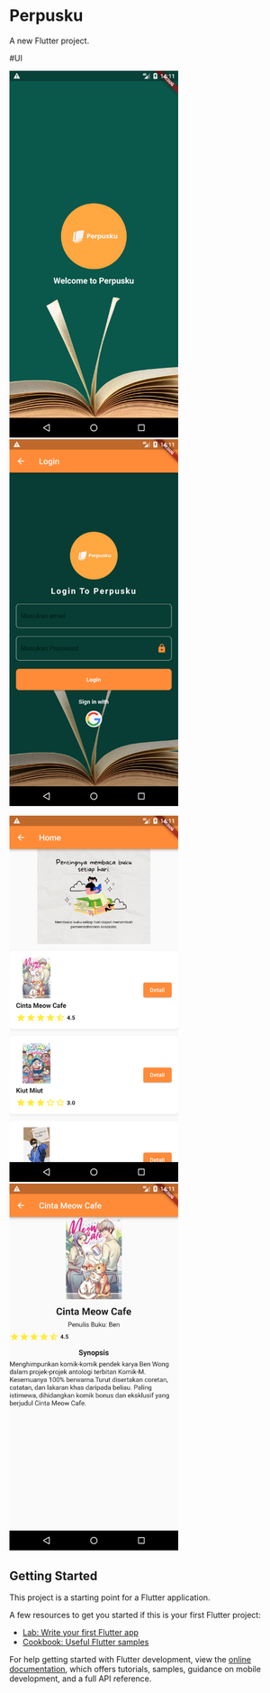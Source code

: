 # Perpusku

A new Flutter project.


#UI

<img src="https://github.com/Fajarr021123/Perpusku/blob/master/UI_awal.png" alt="Deskripsi Gambar" width="300"> <br> <img src="https://github.com/Fajarr021123/Perpusku/blob/master/UI_LOGIN.png" alt="Deskripsi Gambar" width="300">



<img src="https://github.com/Fajarr021123/Perpusku/blob/master/UI_HOME.png" alt="Deskripsi Gambar" width="300"> <br> <img src="https://github.com/Fajarr021123/Perpusku/blob/master/UI_DETAIL.png" alt="Deskripsi Gambar" width="300">






## Getting Started

This project is a starting point for a Flutter application.

A few resources to get you started if this is your first Flutter project:

- [Lab: Write your first Flutter app](https://docs.flutter.dev/get-started/codelab)
- [Cookbook: Useful Flutter samples](https://docs.flutter.dev/cookbook)

For help getting started with Flutter development, view the
[online documentation](https://docs.flutter.dev/), which offers tutorials,
samples, guidance on mobile development, and a full API reference.
